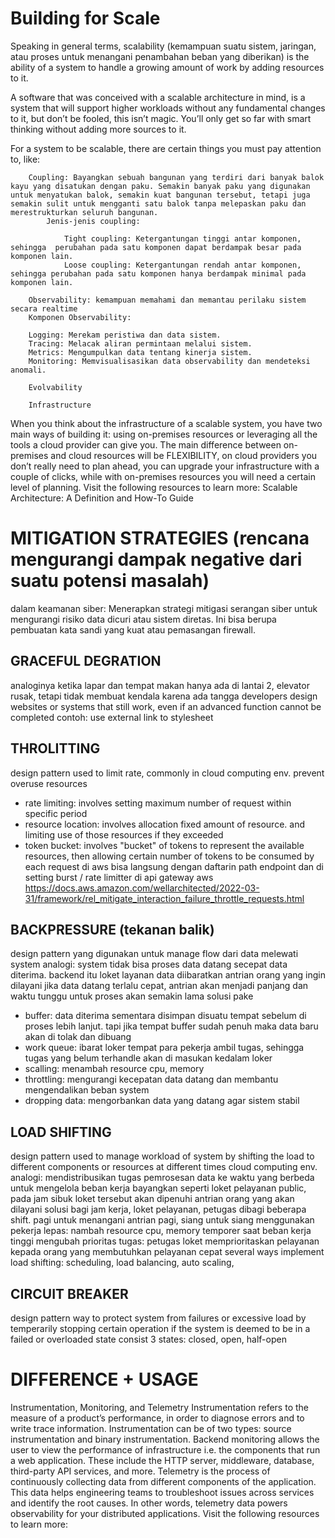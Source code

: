 # Building for Scale

Speaking in general terms, scalability (kemampuan suatu sistem, jaringan, atau proses untuk menangani penambahan beban yang diberikan) 
is the ability of a system to handle a growing amount of work by adding resources to it.

A software that was conceived with a scalable architecture in mind, is a system that will support higher workloads without any fundamental changes to it, but don’t be fooled, this isn’t magic. You’ll only get so far with smart thinking without adding more sources to it.

For a system to be scalable, there are certain things you must pay attention to, like:
``` text
    Coupling: Bayangkan sebuah bangunan yang terdiri dari banyak balok kayu yang disatukan dengan paku. Semakin banyak paku yang digunakan untuk menyatukan balok, semakin kuat bangunan tersebut, tetapi juga semakin sulit untuk mengganti satu balok tanpa melepaskan paku dan merestrukturkan seluruh bangunan.
        Jenis-jenis coupling:

            Tight coupling: Ketergantungan tinggi antar komponen, sehingga  perubahan pada satu komponen dapat berdampak besar pada komponen lain.
            Loose coupling: Ketergantungan rendah antar komponen, sehingga perubahan pada satu komponen hanya berdampak minimal pada komponen lain.
```
``` text
    Observability: kemampuan memahami dan memantau perilaku sistem secara realtime
    Komponen Observability:

    Logging: Merekam peristiwa dan data sistem.
    Tracing: Melacak aliran permintaan melalui sistem.
    Metrics: Mengumpulkan data tentang kinerja sistem.
    Monitoring: Memvisualisasikan data observability dan mendeteksi anomali.
```
``` text
    Evolvability
```
``` text
    Infrastructure
```

When you think about the infrastructure of a scalable system, you have two main ways of building it: using on-premises resources or leveraging all the tools a cloud provider can give you.
The main difference between on-premises and cloud resources will be FLEXIBILITY, on cloud providers you don’t really need to plan ahead, you can upgrade your infrastructure with a couple of clicks, while with on-premises resources you will need a certain level of planning.
Visit the following resources to learn more:
    Scalable Architecture: A Definition and How-To Guide

# MITIGATION STRATEGIES (rencana mengurangi dampak negative dari suatu potensi masalah)
dalam keamanan siber: Menerapkan strategi mitigasi serangan siber untuk mengurangi risiko data dicuri atau sistem diretas. Ini bisa berupa pembuatan kata sandi yang kuat atau pemasangan firewall.
## GRACEFUL DEGRATION
analoginya ketika lapar dan tempat makan hanya ada di lantai 2, elevator rusak, tetapi tidak membuat kendala karena ada tangga
developers design websites or systems that still work, even if an advanced function cannot be completed
contoh: use external link to stylesheet

## THROLITTING
design pattern used to limit rate, commonly in cloud computing env.
prevent overuse resources
- rate limiting: involves setting maximum number of request within specific period
- resource location: involves allocation fixed amount of resource. and limiting use of those resources if they exceeded
- token bucket: involves "bucket" of tokens to represent the available resources, then allowing certain number of tokens to be consumed by each request
di aws bisa langsung dengan daftarin path endpoint dan di setting burst / rate limitter di api gateway aws
https://docs.aws.amazon.com/wellarchitected/2022-03-31/framework/rel_mitigate_interaction_failure_throttle_requests.html

## BACKPRESSURE (tekanan balik)
design pattern yang digunakan untuk manage flow dari data melewati system
analogi: system tidak bisa proses data datang secepat data diterima. backend itu loket layanan data diibaratkan antrian orang yang ingin dilayani
jika data datang terlalu cepat, antrian akan menjadi panjang dan waktu tunggu untuk proses akan semakin lama
solusi pake 
- buffer: data diterima sementara disimpan disuatu tempat sebelum di proses lebih lanjut. tapi jika tempat buffer sudah penuh maka data baru akan di tolak dan dibuang
- work queue: ibarat loker tempat para pekerja ambil tugas, sehingga tugas yang belum terhandle akan di masukan kedalam loker
- scalling: menambah resource cpu, memory
- throttling: mengurangi kecepatan data datang dan membantu mengendalikan beban system
- dropping data: mengorbankan data yang datang agar sistem stabil

## LOAD SHIFTING
design pattern used to manage workload of system by shifting the load to different components or resources at different times
cloud computing env.
analogi: mendistribusikan tugas pemrosesan data ke waktu yang berbeda untuk mengelola beban kerja
bayangkan seperti loket pelayanan public, pada jam sibuk loket tersebut akan dipenuhi antrian orang yang akan dilayani
solusi bagi jam kerja, loket pelayanan, petugas dibagi beberapa shift. pagi untuk menangani antrian pagi, siang untuk siang
menggunakan pekerja lepas: nambah resource cpu, memory temporer saat beban kerja tinggi
mengubah prioritas tugas: petugas loket memprioritaskan pelayanan kepada orang yang membutuhkan pelayanan cepat
several ways implement load shifting:
scheduling, load balancing, auto scaling, 

## CIRCUIT BREAKER
design pattern way to protect system from failures or excessive load by temperarily stopping certain operation if the system is deemed to be in a failed or overloaded state
consist 3 states: closed, open, half-open


# DIFFERENCE + USAGE
Instrumentation, Monitoring, and Telemetry
Instrumentation refers to the measure of a product’s performance, in order to diagnose errors and to write trace information. Instrumentation can be of two types: source instrumentation and binary instrumentation.
Backend monitoring allows the user to view the performance of infrastructure i.e. the components that run a web application. These include the HTTP server, middleware, database, third-party API services, and more.
Telemetry is the process of continuously collecting data from different components of the application. This data helps engineering teams to troubleshoot issues across services and identify the root causes. In other words, telemetry data powers observability for your distributed applications.
Visit the following resources to learn more:
